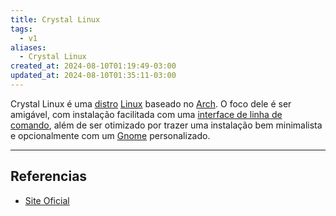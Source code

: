 ```yaml
---
title: Crystal Linux
tags:
  - v1
aliases:
  - Crystal Linux
created_at: 2024-08-10T01:19:49-03:00
updated_at: 2024-08-10T01:35:11-03:00
---
```


Crystal Linux é uma [distro](api/sementes/2024/06/30/Distro_Linux.md) [Linux](api/sementes/2024/07/08/2024-06-30-Linux.md) baseado no [Arch](api/sementes/2024/07/07/2024-07-07-Arch_Linux.md). O foco dele é ser amigável, com instalação facilitada com uma [interface de linha de comando](api/ideias/2024/07/09/CLI.md), além de ser otimizado por trazer uma instalação bem minimalista e opcionalmente com um [Gnome](Gnome.md) personalizado.

---

## Referencias

- [Site Oficial](https://getcryst.al/site) 